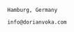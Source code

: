 ```
Hamburg, Germany
```
```
info@dorianvoka.com
```

<!-- __Persönliche Daten__
```
Name:
Geboren:
Anschrift:
Tel:
Email:
```

__Bildung und Qualifikationen__
```
xx.xx.xxxx : Abitur, Schule
```

__Arbeitserfahrung__
```
xx.xx.xxxx - xx.xx.xxxx : Jobtitel, Arbeitgeber
```
-->
